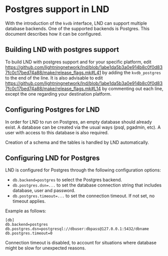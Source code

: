 # Postgres support in LND

With the introduction of the `kvdb` interface, LND can support multiple database
backends. One of the supported backends is Postgres. This document
describes how it can be configured.

## Building LND with postgres support

To build LND with postgres support and for your specific platform, edit https://github.com/lightningnetwork/lnd/blob/1abe1da5b3a0e914b8c0f0d837fc0c17bed74a88/make/release_flags.mk#L41 by adding the `kvdb_postgres` to the end of the line.
It is also advisable to edit https://github.com/lightningnetwork/lnd/blob/1abe1da5b3a0e914b8c0f0d837fc0c17bed74a88/make/release_flags.mk#L14 by commenting out each line, except the one regarding your destination platform.

## Configuring Postgres for LND

In order for LND to run on Postgres, an empty database should already exist. A
database can be created via the usual ways (psql, pgadmin, etc). A user with
access to this database is also required.

Creation of a schema and the tables is handled by LND automatically.

## Configuring LND for Postgres

LND is configured for Postgres through the following configuration options:

* `db.backend=postgres` to select the Postgres backend.
* `db.postgres.dsn=...` to set the database connection string that includes
  database, user and password.
* `db.postgres.timeout=...` to set the connection timeout. If not set, no
  timeout applies.

Example as follows:
```
[db]
db.backend=postgres
db.postgres.dsn=postgresql://dbuser:dbpass@127.0.0.1:5432/dbname
db.postgres.timeout=0
```
Connection timeout is disabled, to account for situations where database might be slow for unexpected reasons.
